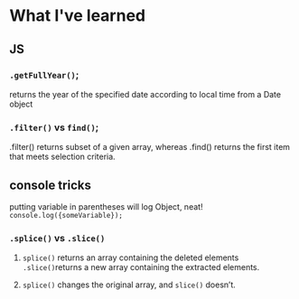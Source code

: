 # What I've learned

## JS

### ```.getFullYear()```;
 returns the year of the specified date according to local time from a Date object

### ```.filter()``` vs ```find()```;

.filter() returns subset of a given array, whereas .find() returns the first item that meets selection criteria.
 ## console tricks
 putting variable in parentheses will log Object, neat!
 ```console.log({someVariable});```
 
### ```.splice()``` vs ```.slice()```

1. ```splice()``` returns an array containing the deleted elements ```.slice()```returns a new array containing the extracted elements.

2. ```splice()``` changes the original array, and ```slice()``` doesn’t.

